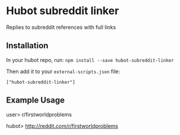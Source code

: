 # Hubot subreddit linker

Replies to subreddit references with full links

## Installation

In your hubot repo, run:
`npm install --save hubot-subreddit-linker`

Then add it to your `external-scripts.json` file:

`["hubot-subreddit-linker"]`

## Example Usage

user> r/firstworldproblems

hubot> http://reddit.com/r/firstworldproblems
